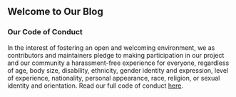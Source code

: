 ## Welcome to Our Blog

### Our Code of Conduct

In the interest of fostering an open and welcoming environment, we as contributors and maintainers pledge to making participation in our project and our community a harassment-free experience for everyone, regardless of age, body size, disability, ethnicity, gender identity and expression, level of experience, nationality, personal appearance, race, religion, or sexual identity and orientation. Read our full code of conduct [here](https://github.com/RefugeRestrooms/refugerestrooms/CODE_OF_CONDUCT.md).


